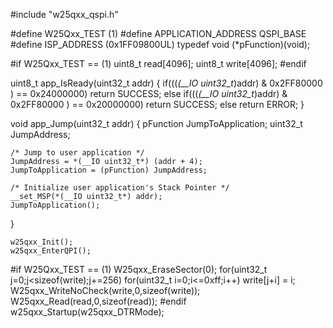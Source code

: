 #include "w25qxx_qspi.h"

#define W25Qxx_TEST              (1)
#define APPLICATION_ADDRESS      QSPI_BASE
#define ISP_ADDRESS              (0x1FF09800UL)
typedef  void (*pFunction)(void);

#if W25Qxx_TEST == (1)
uint8_t read[4096];
uint8_t write[4096];
#endif


uint8_t app_IsReady(uint32_t addr)
{
	if(((*(__IO uint32_t*)addr) & 0x2FF80000 ) == 0x24000000)
		return SUCCESS;
	else if(((*(__IO uint32_t*)addr) & 0x2FF80000 ) == 0x20000000)
		return SUCCESS;
	else
		return ERROR;
}

void app_Jump(uint32_t addr)
{
	pFunction JumpToApplication;
	uint32_t JumpAddress;

	/* Jump to user application */
	JumpAddress = *(__IO uint32_t*) (addr + 4);
	JumpToApplication = (pFunction) JumpAddress;

	/* Initialize user application's Stack Pointer */
	__set_MSP(*(__IO uint32_t*) addr);
	JumpToApplication();
}


	w25qxx_Init();
	w25qxx_EnterQPI();

#if W25Qxx_TEST == (1)
	W25qxx_EraseSector(0);
	for(uint32_t j=0;j<sizeof(write);j+=256)
		for(uint32_t i=0;i<=0xff;i++)
			write[j+i] = i;
	W25qxx_WriteNoCheck(write,0,sizeof(write));
	W25qxx_Read(read,0,sizeof(read));
#endif
	w25qxx_Startup(w25qxx_DTRMode);